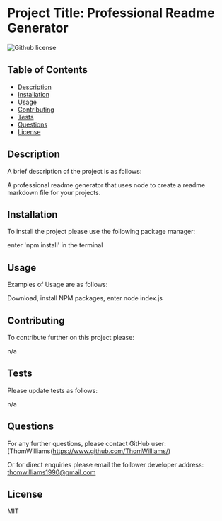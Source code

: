 # Project Title: Professional Readme Generator 

![Github license](https://img.shields.io/badge/license-MIT-blue.svg)

  ## Table of Contents
  
  * [Description](#description)
  * [Installation](#installation)
  * [Usage](#usage)
  * [Contributing](#contributing)
  * [Tests](#tests)
  * [Questions](#questions)
  * [License](#license)
  
  
  ## Description 
  
  A brief description of the project is as follows: 
  
  A professional readme generator that uses node to create a readme markdown file for your projects. 
  
  ## Installation
  
  To install the project please use the following package manager: 
  
  enter 'npm install' in the terminal 
  
  ## Usage
  
  Examples of Usage are as follows:
  
  Download, install NPM packages, enter node index.js 
  
  ## Contributing
  
  To contribute further on this project please:
  
  n/a 
  
  ## Tests
  
  Please update tests as follows: 
  
  n/a 
  
  ## Questions
  
  For any further questions, please contact GitHub user: 
  [ThomWilliams(https://www.github.com/ThomWilliams/) 
  
 
  
  Or for direct enquiries please email the follower developer address: 
  thomwilliams1990@gmail.com 
  
  
 ## License
  
  MIT 

